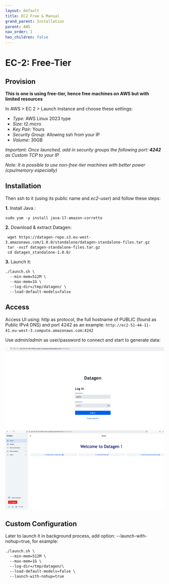 ```yaml
---
layout: default
title: EC2 Free & Manual
grand_parent: Installation
parent: AWS
nav_order: 1
has_children: false
---
```


# EC-2: Free-Tier

## Provision

**This is one is using free-tier, hence free machines on AWS but with limited resources**

In AWS > EC 2 > Launch Instance and choose these settings:

- _Type:_ AWS Linux 2023 type
- _Size:_ t2.micro
- _Key Pair:_ Yours
- _Security Group:_ Allowing ssh from your IP
- _Volume:_ 30GB

_Important: Once launched, add in security groups the following port: **4242** as Custom TCP to your IP_

_Note: It is possible to use non-free-tier machines with better power (cpu/memory especially)_

## Installation

Then ssh to it (using its public name and _ec2-user_) and follow these steps:

**1.** Install Java : 
 
```shell
sudo yum -y install java-17-amazon-corretto
```

**2.** Download & extract Datagen: 

```shell
 wget https://datagen-repo.s3.eu-west-3.amazonaws.com/1.0.0/standalone/datagen-standalone-files.tar.gz 
 tar -xvzf datagen-standalone-files.tar.gz
 cd datagen_standalone-1.0.0/
 ```

**3.** Launch it:

```shell
./launch.sh \
  --min-mem=512M \
  --max-mem=1G \
  --log-dir=/tmp/datagen/ \
  --load-default-models=false
```

## Access

Access UI using: http as protocol, the full hostname of PUBLIC (found as Public IPv4 DNS) and port 4242
as an example: ``http://ec2-51-44-11-41.eu-west-3.compute.amazonaws.com:4242``

Use _admin/admin_ as user/password to connect and start to generate data:

  <img src="images/datagen_login.png" width="700">

  <img src="images/welcome_screen.png" width="700">


## Custom Configuration

Later to launch it in background process, add option: --launch-with-nohup=true, for example:
  
```shell
./launch.sh \
  --min-mem=512M \
  --max-mem=1G \
  --log-dir=/tmp/datagen/\
  --load-default-models=false \
  --launch-with-nohup=true
```

